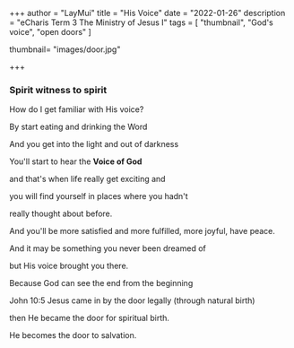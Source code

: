 +++
author = "LayMui"
title = "His Voice"
date = "2022-01-26"
description = "eCharis Term 3 The Ministry of Jesus I"
tags = [
   "thumbnail", "God's voice", "open doors"
]

thumbnail= "images/door.jpg"

+++

### Spirit witness to spirit

How do I get familiar with His voice?

By start eating and drinking the Word

And you get into the light and out of darkness

You'll start to hear the **Voice of God**

and that's when life really get exciting and

you will find yourself in places where you hadn't

really thought about before.

And you'll be more satisfied and more fulfilled,
more joyful, have peace.

And it may be something you never been dreamed of

but His voice brought you there.

Because God can see the end from the beginning

John 10:5 Jesus came in by the door legally (through natural birth)

then He became the door for spiritual birth.

He becomes the door to salvation.
